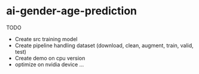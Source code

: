 # ai-gender-age-prediction
TODO
+ Create src training model
+ Create pipeline handling dataset (download, clean, augment, train, valid, test)
+ Create demo on cpu version
+ optimize on nvidia device
...
